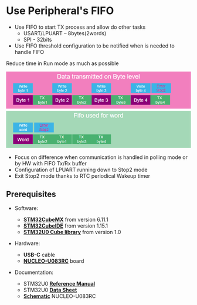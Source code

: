 # Use Peripheral's FIFO

- Use FIFO to start TX process and allow do other tasks​
  - USART/LPUART – 8bytes(2words)​
  - SPI - 32bits​
- Use FIFO threshold configuration to be notified when is needed to handle FIFO

Reduce time in Run mode as much as possible
<p> </p>

![image](./img/fifo.png)
<p> </p>

- Focus on difference when communication is handled in polling mode or by HW with FIFO Tx/Rx buffer
- Configuration of LPUART running down to Stop2 mode
- Exit Stop2 mode thanks to RTC periodical Wakeup timer

## Prerequisites
- Software:
  - **[STM32CubeMX](https://www.st.com/en/development-tools/stm32cubemx.html)** from version 6.11.1
  - **[STM32CubeIDE](https://www.st.com/en/development-tools/stm32cubeide.html)** from version 1.15.1
  - **[STM32U0 Cube library](https://www.st.com/en/embedded-software/stm32cubeu0.html)** from version 1.0
  
- Hardware:
  - **USB-C** cable 
  - **[NUCLEO-U083RC](https://www.st.com/en/evaluation-tools/nucleo-u083rc.html)** board 

- Documentation:
  - STM32U0 **[Reference Manual](https://www.st.com/resource/en/user_manual/um3261-stm32u0-series-safety-manual-stmicroelectronics.pdf)** 
  - STM32U0 **[Data Sheet](https://www.st.com/resource/en/datasheet/stm32u083cc.pdf)**
  - **[Schematic](https://www.st.com/resource/en/schematic_pack/mb1932-u083rc-b01-schematic.pdf)** NUCLEO-U083RC

